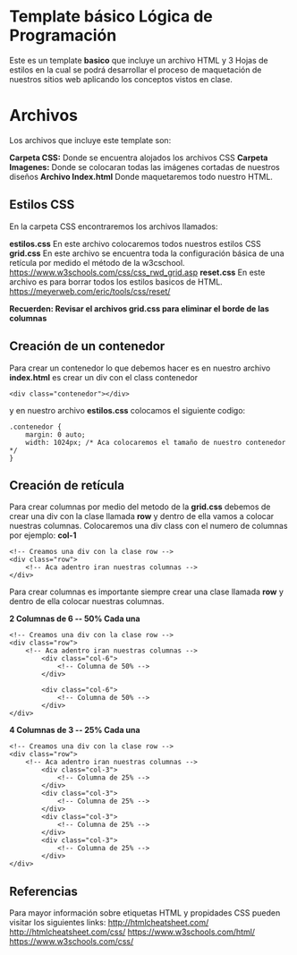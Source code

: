 # Template básico Lógica de Programación

Este es un template **basico** que incluye un archivo HTML y 3 Hojas de estilos en la cual se podrá desarrollar el proceso de maquetación de nuestros sitios web aplicando los conceptos vistos en clase.

# Archivos

Los archivos que incluye este template son: 

**Carpeta CSS:** Donde se encuentra alojados los archivos CSS 
**Carpeta Imagenes:** Donde se colocaran todas las imágenes cortadas de nuestros diseños
**Archivo Index.html** Donde maquetaremos todo nuestro HTML.

## Estilos CSS

En la carpeta CSS encontraremos los archivos llamados:

**estilos.css** En este archivo colocaremos todos nuestros estilos CSS
**grid.css** En este archivo se encuentra toda la configuración básica de una retícula por medido el método de la w3cschool. https://www.w3schools.com/css/css_rwd_grid.asp
**reset.css** En este archivo es para borrar todos los estilos basicos de HTML. https://meyerweb.com/eric/tools/css/reset/

**Recuerden: Revisar el archivos grid.css para eliminar el borde de las columnas**

## Creación de un contenedor
Para crear un contenedor lo que debemos hacer es en nuestro archivo **index.html** es crear un div con el class contenedor

    <div class="contenedor"></div>
 
 y en nuestro archivo **estilos.css** colocamos el siguiente codigo:

    .contenedor {
	    margin: 0 auto;
	    width: 1024px; /* Aca colocaremos el tamaño de nuestro contenedor */
	}

## Creación de retícula

Para crear columnas por medio del metodo de la **grid.css** debemos de crear una div con la clase llamada **row** y dentro de ella vamos a colocar nuestras columnas. Colocaremos una div class con el numero de columnas por ejemplo: **col-1**

    <!-- Creamos una div con la clase row -->
    <div class="row">
		<!-- Aca adentro iran nuestras columnas -->
	</div>

Para crear columnas es importante siempre crear una clase llamada **row** y dentro de ella colocar nuestras columnas.

**2 Columnas de 6 -- 50% Cada una**

    <!-- Creamos una div con la clase row -->
    <div class="row">
		<!-- Aca adentro iran nuestras columnas -->
			<div class="col-6">
				<!-- Columna de 50% -->
			</div>

			<div class="col-6">
				<!-- Columna de 50% -->
			</div>
	</div>

**4 Columnas de 3 -- 25% Cada una**

	<!-- Creamos una div con la clase row -->
    <div class="row">
		<!-- Aca adentro iran nuestras columnas -->
			<div class="col-3">
				<!-- Columna de 25% -->
			</div>
			<div class="col-3">
				<!-- Columna de 25% -->
			</div>
			<div class="col-3">
				<!-- Columna de 25% -->
			</div>
			<div class="col-3">
				<!-- Columna de 25% -->
			</div>
	</div>

## Referencias
Para mayor información sobre etiquetas HTML y propidades CSS pueden visitar los siguientes links:
http://htmlcheatsheet.com/
http://htmlcheatsheet.com/css/
https://www.w3schools.com/html/
https://www.w3schools.com/css/